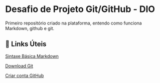 # Desafio de Projeto Git/GitHub - DIO
Primeiro repositório criado na plataforma, entendo como funciona Markdown, github e git.

##	:pushpin: Links Úteis 

[Sintaxe Básica Markdown](https://www.markdownguide.org/basic-syntax/)

[Download Git](https://git-scm.com/downloads)

[Criar conta GitHub](https://github.com/)





